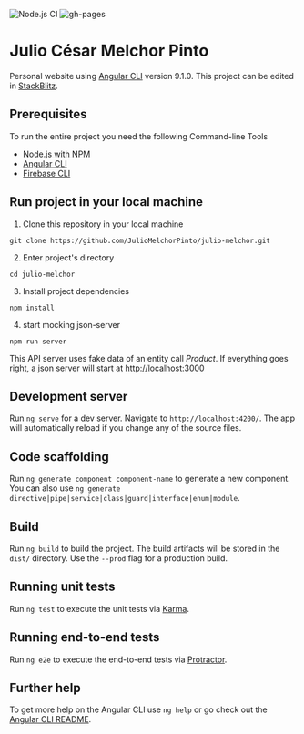 ![Node.js CI](https://github.com/JulioMelchorPinto/julio-melchor/workflows/Node.js%20CI/badge.svg?branch=master)
![gh-pages](https://github.com/JulioMelchorPinto/julio-melchor/workflows/Build%20and%20Deploy/badge.svg)


# Julio César Melchor Pinto
Personal website using [Angular CLI](https://github.com/angular/angular-cli) version 9.1.0. This project can be edited in [StackBlitz](https://stackblitz.com/github/JulioMelchorPinto/julio-melchor).


## Prerequisites

To run the entire project you need the following Command-line Tools
 - [Node.js with NPM](https://nodejs.org/es/download/package-manager/)
 - [Angular CLI](https://www.npmjs.com/package/@angular/cli)
 - [Firebase CLI](https://www.npmjs.com/package/firebase-tools)

## Run project in your local machine

1. Clone this repository in your local machine
````
git clone https://github.com/JulioMelchorPinto/julio-melchor.git
````
2. Enter project's directory
````
cd julio-melchor
````
3. Install project dependencies
````
npm install
````
4. start mocking json-server
````
npm run server
````
This API server uses fake data of an entity call *Product*. If everything goes right, a json server will start at [http://localhost:3000](http://localhost:3000)





## Development server

Run `ng serve` for a dev server. Navigate to `http://localhost:4200/`. The app will automatically reload if you change any of the source files.

## Code scaffolding

Run `ng generate component component-name` to generate a new component. You can also use `ng generate directive|pipe|service|class|guard|interface|enum|module`.

## Build

Run `ng build` to build the project. The build artifacts will be stored in the `dist/` directory. Use the `--prod` flag for a production build.

## Running unit tests

Run `ng test` to execute the unit tests via [Karma](https://karma-runner.github.io).

## Running end-to-end tests

Run `ng e2e` to execute the end-to-end tests via [Protractor](http://www.protractortest.org/).

## Further help

To get more help on the Angular CLI use `ng help` or go check out the [Angular CLI README](https://github.com/angular/angular-cli/blob/master/README.md).
